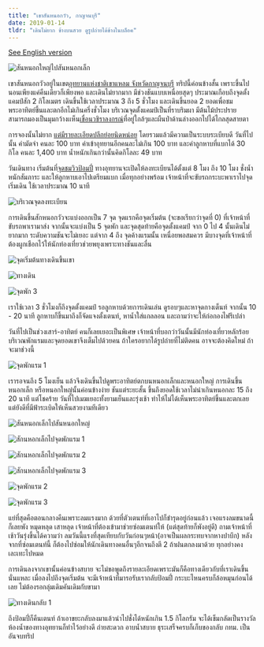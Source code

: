 ```yaml
---
title: "เขาสันหนอกวัว, กาญจนบุรี"
date: 2019-01-14
tldr: "เดินไม่ยาก ข้างบนสวย ดูรูปถ่ายได้ข้างในบล็อค"
---
```


[See English version](/trip-2019-01-en)

![สันหนอกใหญ่ไปสันหนอกเล็ก](../trip-2019-01-en/2019010517094801.jpg)

เขาสันหนอกวัวอยู่ในเขต[อุทยานแห่งชาติเขาแหลม จังหวัดกาญจนบุรี](https://goo.gl/maps/xTzSjcVfULo) ทริปนี้ค่อนข้างสั้น เพราะขึ้นไปนอนเพียงแค่คืนเดียวก็เพียงพอ และเดินไม่ยากมาก มีช่วงชันแบบเหนื่อยสุดๆ ประมาณเกือบถึงจุดตั้งแคมป์สัก 2 กิโลเมตร เดินขึ้นใช้เวลาประมาณ 3 ถึง 5 ชั่วโมง และเดินขึ้นยอด 2 ยอดเพื่อชมพระอาทิตย์ขึ้นและตกอีกไม่เกินครึ่งชั่วโมง บริเวณจุดตั้งแคมป์เป็นที่ราบริมผา มีต้นไม้ประปราย สามารถมองเป็นมุมกว้างเเห็น[เขื่อนวชิราลงกรณ์](https://goo.gl/maps/nuj4p3adCWG2)ที่อยู่ใกล้ๆและผืนป่าด้านล่างออกไปได้ไกลสุดสายตา

การจองนั้นไม่ยาก [แต่มีรายละเอียดปลีกย่อยนิดหน่อย](https://www.facebook.com/อุทยานแห่งชาติเขาแหลม-330864760360387/) โดยรวมแล้วมีความเป็นระบบระเบียบดี วันที่ไปนั้น ค่ามัดจำ คนละ 100 บาท ค่าเข้าอุทยานอีกคนละไม่เกิน 100 บาท และค่าลูกหาบที่แบกได้ 30 กิโล คนละ 1,400 บาท น้ำหนักเกินกว่านั้นคิดกิโลละ 49 บาท

วันเดินทาง เริ่มต้นที่[จุดชมวิวป้อมปี่](https://goo.gl/maps/ikhTcSF4qnB2) ทางอุทยานจะเปิดให้ลงทะเบียนได้ตั้งแต่ 8 โมง ถึง 10 โมง ชั่งน้ำหนักสัมภาระ และให้ลูกหาบเอาไปเตรียมแบก เมื่อทุกอย่างพร้อม เจ้าหน้าที่จะขับรถกระบะพาเราไปจุดเริ่มเดิน ใช้เวลาประมาณ 10 นาที

![บริเวณจุดลงทะเบียน](../trip-2019-01-en/2019010509110301.jpg)

การเดินขึ้นสักหนอกวัวจะแบ่งออกเป็น 7 จุด จุดแรกคือจุดเริ่มต้น (จะขอเรียกว่าจุดที่ 0) ที่เจ้าหน้าที่ขับรถพาเรามาส่ง จากนั้นจะแบ่งเป็น 5 จุดพัก และจุดสุดท้ายคือจุดตั้งแคมป์ จาก 0 ไป 4 นั้นเดินไม่ยากมาก ระดับความชันจะไม่เยอะ แต่จาก 4 ถึง จุดค้างแรมนั้น เหนื่อยพอสมควร มีบางจุดที่เจ้าหน้าที่ต้องผูกเชือกไว้ให้นักท่องเที่ยวช่วยพยุงเพราะทางชันและลื่น

![จุดเริ่มต้นทางเดินขึ้นเขา](../trip-2019-01-en/2019010509570807.jpg)

![ทางเดิน](../trip-2019-01-en/2019010510080809.jpg)

![จุดพัก 3](../trip-2019-01-en/2019010511371017.jpg)

เราใช้เวลา 3 ชั่วโมงก็ถึงจุดตั้งแคมป์ รอลูกหาบด้วยการเดินเล่น ดูรอบๆและหาจุดกางเต็นท์ จากนั้น 10 - 20 นาที ลูกหาบก็ขึ้นมาถึงก็จัดแจงตั้งเตนท์, หาน้ำใส่แกลลอน และถามว่าจะให้ก่อกองไฟรึเปล่า

วันที่ไปเป็นช่วงเสาร์-อาทิตย์ คนก็เลยเยอะเป็นพิเศษ เจ้าหน้าที่บอกว่าวันนั้นมีนักท่องเที่ยวหลักร้อย บริเวณพักแรมและจุดยอดเขาจึงเต็มไปด้วยคน ถ้าใครอยากได้รูปถ่ายที่ไม่ติดคน อาจจะต้องคิดใหม่ ถ้าจะมาช่วงนี้

![จุดพักแรม 1](../trip-2019-01-en/2019010518181809.jpg)

เรารอจนถึง 5 โมงเย็น แล้วจึงเดินขึ้นไปดูพระอาทิตย์ตกบนหนอกเล็กและหนอกใหญ่ การเดินขึ้นหนอกเล็ก หรือหนอกใหญ่นั้นค่อนข้างง่าย ชันแต่ระยะสั้น ขึ้นถึงยอดใช้เวลาไม่น่าเกินหนอกละ 15 ถึง 20 นาที แต่โชคร้าย วันที่ไปเมฆเยอะทั้งยามเย็นและรุ่งเช้า ทำไห้ไม่ได้เห็นพระอาทิตย์ขึ้นและตกเลย แต่ยังดีที่มีฟ้าระเบิดให้เห็นสวยงามทีเดียว

![สันหนอกเล็กไปสันหนอกใหญ่](../trip-2019-01-en/2019010516533005.jpg)

![สักนหอกเล็กไปจุดพักแรม 1](../trip-2019-01-en/2019010517483402.jpg)

![สักนหอกเล็กไปจุดพักแรม 2](../trip-2019-01-en/2019010517514503.jpg)

![สักนหอกเล็กไปจุดพักแรม 3](../trip-2019-01-en/2019010517565307.jpg)

![จุดพักแรม 2](../trip-2019-01-en/2019010518200211.jpg)

![จุดพักแรม 3](../trip-2019-01-en/2019010518230714.jpg)

แย่ที่สุดคือตอนกลางคืนเพราะลมแรงมาก ด้วยที่ตัวเตนท์ที่เอาไปก็ชำรุดอยู่ก่อนแล้ว เจอแรงลมขนาดนี้ก็เลยพัง หมุดหลุด เสาหลุด เจ้าหน้าที่ต้องเข้ามาช่วยซ่อมเตนท์ให้ (แต่สุดท้ายก็พังอยู่ดี) ถามเจ้าหน้าที่เช้าวันรุ่งขึ้นได้ความว่า ลมวันนี้แรงที่สุดเทียบกับวันก่อนๆหน้า(อาจเป็นผลกระทบจากหางปาบึก) หลังจากที่ซ่อมเตนท์นี้ ก็ต้องไปซ่อมให้นักเดินทางคนอื่นๆอีกจนถึงตี 2 ถ้าฝนตกลงมาด้วย ทุกอย่างคงเละเทะไปหมด

การเดินลงจากเขานั้นค่อนข้างสบาย จะไม่ขอพูดถึงรายละเอียดเพราะมันก็คือทางเดียวกับที่เราเดินขึ้นนั่นแหละ เมื่อลงไปถึงจุดเริ่มต้น จะมีเจ้าหน้าที่มารอรับเรากลับป้อมปี่ กระบะไหนครบก็ล้อหมุนก่อนได้เลย ไม่ต้องรอกลุ่มเดิมคันเดิมกับขามา

![ทางเดินกลับ 1](../trip-2019-01-en/2019010608470406.jpg)

ถึงป้อมปี่ก็คืนเตนท์ ถ้าเอาขยะกลับลงมาแล้วนำไปชั่งได้หนักเกิน 1.5 กิโลกรัม จะได้เข็มกลัดเป็นรางวัล ห้องน้ำของทางอุทยานก็ทำไว้อย่างดี ถ่ายสะดวก อาบน้ำสบาย ธุระเสร็จครบก็เก็บของกลับ กทม. เป็นอันจบทริป
